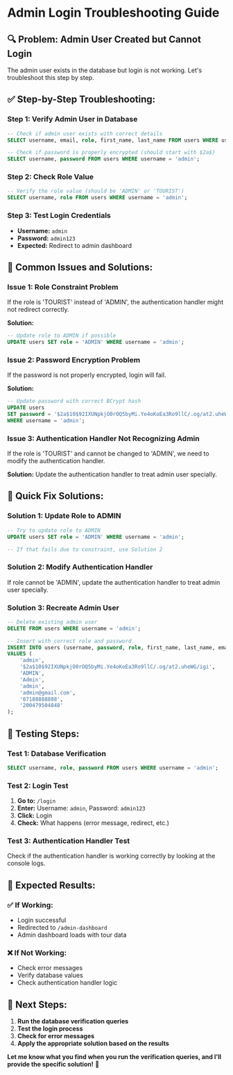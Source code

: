 # Admin Login Troubleshooting Guide

## 🔍 **Problem: Admin User Created but Cannot Login**

The admin user exists in the database but login is not working. Let's troubleshoot this step by step.

## ✅ **Step-by-Step Troubleshooting:**

### **Step 1: Verify Admin User in Database**
```sql
-- Check if admin user exists with correct details
SELECT username, email, role, first_name, last_name FROM users WHERE username = 'admin';

-- Check if password is properly encrypted (should start with $2a$)
SELECT username, password FROM users WHERE username = 'admin';
```

### **Step 2: Check Role Value**
```sql
-- Verify the role value (should be 'ADMIN' or 'TOURIST')
SELECT username, role FROM users WHERE username = 'admin';
```

### **Step 3: Test Login Credentials**
- **Username:** `admin`
- **Password:** `admin123`
- **Expected:** Redirect to admin dashboard

## 🔧 **Common Issues and Solutions:**

### **Issue 1: Role Constraint Problem**
If the role is 'TOURIST' instead of 'ADMIN', the authentication handler might not redirect correctly.

**Solution:**
```sql
-- Update role to ADMIN if possible
UPDATE users SET role = 'ADMIN' WHERE username = 'admin';
```

### **Issue 2: Password Encryption Problem**
If the password is not properly encrypted, login will fail.

**Solution:**
```sql
-- Update password with correct BCrypt hash
UPDATE users 
SET password = '$2a$10$92IXUNpkjO0rOQ5byMi.Ye4oKoEa3Ro9llC/.og/at2.uheWG/igi' 
WHERE username = 'admin';
```

### **Issue 3: Authentication Handler Not Recognizing Admin**
If the role is 'TOURIST' and cannot be changed to 'ADMIN', we need to modify the authentication handler.

**Solution:** Update the authentication handler to treat admin user specially.

## 🎯 **Quick Fix Solutions:**

### **Solution 1: Update Role to ADMIN**
```sql
-- Try to update role to ADMIN
UPDATE users SET role = 'ADMIN' WHERE username = 'admin';

-- If that fails due to constraint, use Solution 2
```

### **Solution 2: Modify Authentication Handler**
If role cannot be 'ADMIN', update the authentication handler to treat admin user specially.

### **Solution 3: Recreate Admin User**
```sql
-- Delete existing admin user
DELETE FROM users WHERE username = 'admin';

-- Insert with correct role and password
INSERT INTO users (username, password, role, first_name, last_name, email, contact_number, nic) 
VALUES (
    'admin', 
    '$2a$10$92IXUNpkjO0rOQ5byMi.Ye4oKoEa3Ro9llC/.og/at2.uheWG/igi', 
    'ADMIN', 
    'Admin', 
    'admin', 
    'admin@gmail.com', 
    '07188888888', 
    '200479504848'
);
```

## 🧪 **Testing Steps:**

### **Test 1: Database Verification**
```sql
SELECT username, role, password FROM users WHERE username = 'admin';
```

### **Test 2: Login Test**
1. **Go to:** `/login`
2. **Enter:** Username: `admin`, Password: `admin123`
3. **Click:** Login
4. **Check:** What happens (error message, redirect, etc.)

### **Test 3: Authentication Handler Test**
Check if the authentication handler is working correctly by looking at the console logs.

## 🚀 **Expected Results:**

### **✅ If Working:**
- Login successful
- Redirected to `/admin-dashboard`
- Admin dashboard loads with tour data

### **❌ If Not Working:**
- Check error messages
- Verify database values
- Check authentication handler logic

## 📝 **Next Steps:**

1. **Run the database verification queries**
2. **Test the login process**
3. **Check for error messages**
4. **Apply the appropriate solution based on the results**

**Let me know what you find when you run the verification queries, and I'll provide the specific solution!** 🎉




